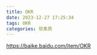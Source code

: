 ```yaml
---
title: OKR
date: 2023-12-27 17:25:34
tags: OKR
categories: 软素质
---
```


https://baike.baidu.com/item/OKR